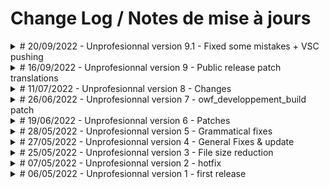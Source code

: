 # Change Log / Notes de mise à jours
<details>
    <summary># 20/09/2022 - Unprofesionnal version 9.1 - Fixed some mistakes + VSC pushing</summary>

    # EN
    - Made the jump from using git badly to using vsc to push for things.
    - Fixed some mistakes and rephrased recent voice lines
    # FR
    - Fait le bond pour utiliser VSC pour mettre à jour les fichiers
    - Corrigé quelques fautes et reformulé certaines phrases récemments ajoutées.

</details>

<details>
    <summary># 16/09/2022 - Unprofesionnal version 9 - Public release patch translations</summary>

    # EN
    - Updated both hdtf_french and closecaption_french for the lastst public steam update.
    - Fixed some punctuation mistakes and corrected grammar
    # FR
    - Mis à jour hdtf_french etclosecaption_french pour la dernière mise à jour publique de steam.
    - Corrigé certaines ponctuation et corrigé la grammaire à certains endroits

</details>

<details>
<summary># 11/07/2022 - Unprofesionnal version 8 - Changes</summary>

    # EN
    - Due to the whole "put Close Captions in VPKs" deal, i went back and looks at what needed changes.
    # FR
    - À cause d'une erreur de la part des devs je suis retourné voir mes traductions et ais mis à jour

</details>

<details>
<summary># 26/06/2022 - Unprofesionnal version 7 - owf_developpement_build patch</summary>

    # EN
    - Subtitles : Fixed minor mistakes ; added new lines from the latest build
    - Interface : Fixed spelling mistakes 
    # FR
    - Sous-titres : Corrigé des erreurs ; ajouté les nouvelles lignes de dialogues
    - Interface : Corrigé des erreurs grammaticales
    
</details>

<details>
<summary># 19/06/2022 - Unprofesionnal version 6 - Patches</summary>

    # EN
    - Subtitles : Fixed minor mistake
    - Updated hdtf_french to include new lines from the lastest patches
    # FR
    - Sous-titres : Corrigé une erreur
    - Mis-à jour hdtf_french pour que ça inclue les nouvelles lignes de code des derniers patchs
    
</details>

<details>
<summary># 28/05/2022 - Unprofesionnal version 5 - Grammatical fixes</summary>

    # EN
    - Fixed a visual error
    - Changed lines so that it reflects what is happening
    - Fixed a few spelling mistakes
    # FR
    - Corrigé une erreur visuelle
    - Fait en sorte que certaines lignes soit plus adapté au contexte
    - Corrigé des fautes de frappe
    
</details>

<details>
<summary># 27/05/2022 - Unprofesionnal version 4 - General Fixes & update</summary>

    # EN
    - Updated hdtf_french
    # FR
    - Mis à jour hdtf_french
    
</details>

<details>
<summary># 25/05/2022 - Unprofesionnal version 3 - File size reduction</summary>

    # EN
    - Removed excess lines
    # FR
    - Enlevé les lignes qui ne servaient à rien
    
</details>

<details>
<summary># 07/05/2022 - Unprofesionnal version 2 - hotfix</summary>

    # EN
    - Corrected grammatical errors
    - Rephrased certain lines
    # FR
    - Corrigé des érreurs de grammaire et de conjugaison
    - Reformulé certaines phrases
    
</details>

<details>
<summary># 06/05/2022 - Unprofesionnal version 1 - first release</summary>

    # EN
    - Finished translations for both interface and subtitles.
    # FR
    - Traductions des sous-titre et de l'interface terminé
    
</details>